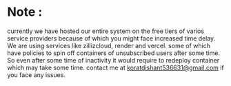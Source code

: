 # Note : 
currently we have hosted our entire system on the free tiers of varios service providers because of which you might face increased time delay.
We are using services like zillizcloud, render and vercel. some of which have policies to spin off containers of unsubscribed users after some time. So even after some time of inactivity it would require to redeploy container which may take some time. contact me at koratdishant536631@gmail.com if you face any issues.
